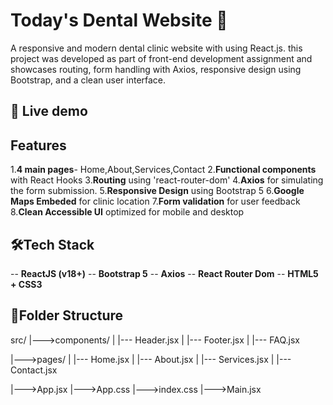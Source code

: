# Today's Dental Website 🦷

A responsive and modern dental clinic website with using React.js. this project was developed as part of front-end development assignment and showcases routing, form handling with Axios, responsive design using Bootstrap, and a clean user interface.

## 🚀 Live demo



## Features 

1.**4 main pages**- Home,About,Services,Contact
2.**Functional components** with React Hooks
3.**Routing** using 'react-router-dom'
4.**Axios** for simulating the form submission.
5.**Responsive Design** using Bootstrap 5
6.**Google Maps Embeded** for clinic location
7.**Form validation** for user feedback
8.**Clean Accessible UI**  optimized for mobile and desktop

## 🛠️Tech Stack

-- **ReactJS (v18+)**
-- **Bootstrap 5**
-- **Axios**
-- **React Router Dom**
-- **HTML5 + CSS3**


## 📁Folder Structure

src/
|--->components/
| |--- Header.jsx
| |--- Footer.jsx
| |--- FAQ.jsx

|--->pages/
| |--- Home.jsx
| |--- About.jsx
| |--- Services.jsx
| |--- Contact.jsx

|--->App.jsx
|--->App.css
|--->index.css
|--->Main.jsx